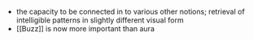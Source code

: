 - the capacity to be connected in to various other notions; retrieval of intelligible patterns in slightly different visual form 
- [[Buzz]] is now more important than aura 

